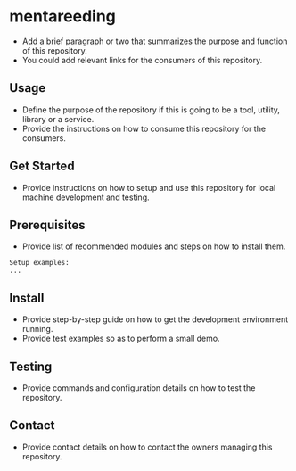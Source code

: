 # mentareeding
* Add a brief paragraph or two that summarizes the purpose and function of this repository.
* You could add relevant links for the consumers of this repository.

## Usage
* Define the purpose of the repository if this is going to be a tool, utility, library or a service.
* Provide the instructions on how to consume this repository for the consumers.

## Get Started
* Provide instructions on how to setup and use this repository for local machine development and testing.

## Prerequisites
* Provide list of recommended modules and steps on how to install them.

```
Setup examples:
...
```

## Install
* Provide step-by-step guide on how to get the development environment running.
* Provide test examples so as to perform a small demo.

## Testing
* Provide commands and configuration details on how to test the repository.

## Contact
* Provide contact details on how to contact the owners managing this repository.
